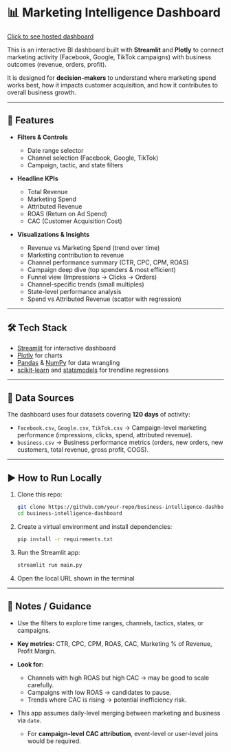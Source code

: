 # 📊 Marketing Intelligence Dashboard

[Click to see hosted dashboard](https://dashboardmarket1.streamlit.app/)

This is an interactive BI dashboard built with **Streamlit** and **Plotly** to connect marketing activity (Facebook, Google, TikTok campaigns) with business outcomes (revenue, orders, profit).  

It is designed for **decision-makers** to understand where marketing spend works best, how it impacts customer acquisition, and how it contributes to overall business growth.

---

## 🚀 Features

- **Filters & Controls**  
  - Date range selector  
  - Channel selection (Facebook, Google, TikTok)  
  - Campaign, tactic, and state filters  

- **Headline KPIs**  
  - Total Revenue  
  - Marketing Spend  
  - Attributed Revenue  
  - ROAS (Return on Ad Spend)  
  - CAC (Customer Acquisition Cost)  

- **Visualizations & Insights**
  - Revenue vs Marketing Spend (trend over time)  
  - Marketing contribution to revenue  
  - Channel performance summary (CTR, CPC, CPM, ROAS)  
  - Campaign deep dive (top spenders & most efficient)  
  - Funnel view (Impressions → Clicks → Orders)  
  - Channel-specific trends (small multiples)  
  - State-level performance analysis  
  - Spend vs Attributed Revenue (scatter with regression)  

---

## 🛠️ Tech Stack

- [Streamlit](https://streamlit.io/) for interactive dashboard  
- [Plotly](https://plotly.com/python/) for charts  
- [Pandas](https://pandas.pydata.org/) & [NumPy](https://numpy.org/) for data wrangling  
- [scikit-learn](https://scikit-learn.org/) and [statsmodels](https://www.statsmodels.org/) for trendline regressions  

---

## 📂 Data Sources

The dashboard uses four datasets covering **120 days** of activity:

- `Facebook.csv`, `Google.csv`, `TikTok.csv` → Campaign-level marketing performance (impressions, clicks, spend, attributed revenue).  
- `business.csv` → Business performance metrics (orders, new orders, new customers, total revenue, gross profit, COGS).  

---

## ▶️ How to Run Locally

1. Clone this repo:
   ```bash
   git clone https://github.com/your-repo/business-intelligence-dashboard.git
   cd business-intelligence-dashboard
    ```

2. Create a virtual environment and install dependencies:

   ```bash
   pip install -r requirements.txt
   ```

3. Run the Streamlit app:

   ```bash
   streamlit run main.py
   ```

4. Open the local URL shown in the terminal

---

## 📌 Notes / Guidance

* Use the filters to explore time ranges, channels, tactics, states, or campaigns.
* **Key metrics:** CTR, CPC, CPM, ROAS, CAC, Marketing % of Revenue, Profit Margin.
* **Look for:**

  * Channels with high ROAS but high CAC → may be good to scale carefully.
  * Campaigns with low ROAS → candidates to pause.
  * Trends where CAC is rising → potential inefficiency risk.
* This app assumes daily-level merging between marketing and business via `date`.

  * For **campaign-level CAC attribution**, event-level or user-level joins would be required.
